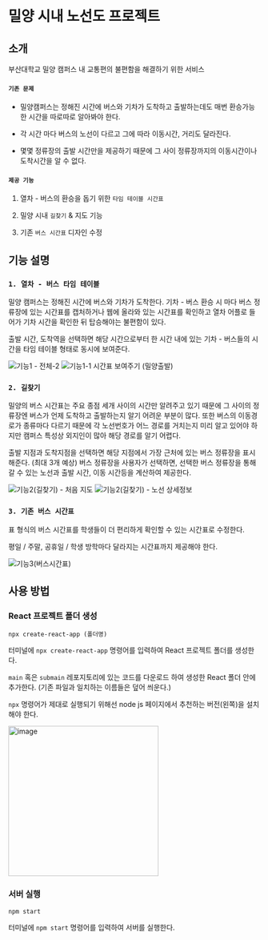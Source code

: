 # 밀양 시내 노선도 프로젝트

## 소개

부산대학교 밀양 캠퍼스 내 교통편의 불편함을 해결하기 위한 서비스

#### `기존 문제`

- 밀양캠퍼스는 정해진 시간에 버스와 기차가 도착하고 출발하는데도 매번 환승가능한 시간을 따로따로 알아봐야 한다.

- 각 시간 마다 버스의 노선이 다르고 그에 따라 이동시간, 거리도 달라진다.
   
- 몇몇 정류장의 출발 시간만을 제공하기 때문에 그 사이 정류장까지의 이동시간이나 도착시간을 알 수 없다.
   
#### `제공 기능`

1. 열차 - 버스의 환승을 돕기 위한 `타임 테이블 시간표` 

2. 밀양 시내 `길찾기` & 지도 기능

3. 기존 `버스 시간표` 디자인 수정

## 기능 설명

### `1. 열차 - 버스 타임 테이블`

밀양 캠퍼스는 정해진 시간에 버스와 기차가 도착한다. 기차 - 버스 환승 시 마다 버스 정류장에 있는 시간표를 캡처하거나 웹에 올라와 있는 시간표를 확인하고 열차 어플로 들어가 기차 시간을 확인한 뒤 탑승해야는 불편함이 있다. 

출발 시간, 도착역을 선택하면 해당 시간으로부터 한 시간 내에 있는 기차 - 버스들의 시간을 타임 테이블 형태로 동시에 보여준다. 


![기능1 - 전체-2](https://user-images.githubusercontent.com/80307321/197461059-43d68ae4-38b7-42c6-bc6f-8afb54e6b7d7.png)
![기능1-1 시간표 보여주기 (밀양출발)](https://user-images.githubusercontent.com/80307321/197463754-1cc64085-7fff-4119-8ae9-f5f874657b0c.png)




### `2. 길찾기`

밀양의 버스 시간표는 주요 종점 세개 사이의 시간만 알려주고 있기 때문에 그 사이의 정류장엔 버스가 언제 도착하고 출발하는지 알기 어려운 부분이 많다. 또한 버스의 이동경로가 종류마다 다르기 때문에 각 노선번호가 어느 경로를 거치는지 미리 알고 있어야 하지만 캠퍼스 특성상 외지인이 많아 해당 경로를 알기 어렵다.

출발 지점과 도착지점을 선택하면 해당 지점에서 가장 근처에 있는 버스 정류장을 표시해준다. (최대 3개 예상) 버스 정류장을 사용자가 선택하면, 선택한 버스 정류장을 통해 갈 수 있는 노선과 출발 시간, 이동 시간등을 계산하여 제공한다. 

![기능2(길찾기) - 처음 지도](https://user-images.githubusercontent.com/80307321/197465237-00e17164-5312-4de0-bc25-3761c5b9aecd.png)
![기능2(길찾기) - 노선 상세정보](https://user-images.githubusercontent.com/80307321/197461183-ae016124-a647-4a79-a13c-329b7e934623.png)

### `3. 기존 버스 시간표`

표 형식의 버스 시간표를 학생들이 더 편리하게 확인할 수 있는 시간표로 수정한다. 

평일 / 주말, 공휴일 / 학생 방학마다 달라지는 시간표까지 제공해야 한다.

![기능3(버스시간표)](https://user-images.githubusercontent.com/80307321/197460874-3c504a33-e4e3-4fc9-aa88-fa2c4c8c1c15.png)


## 사용 방법

### React 프로젝트 폴더 생성

```
npx create-react-app (폴더명)
```

터미널에 `npx create-react-app` 명령어를 입력하여 React 프로젝트 폴더를 생성한다.

`main` 혹은 `submain` 레포지토리에 있는 코드를 다운로드 하여 생성한 React 폴더 안에 추가한다. (기존 파일과 일치하는 이름들은 덮어 씌운다.)

`npx` 명령어가 제대로 실행되기 위해선 node js 페이지에서 추천하는 버전(왼쪽)을 설치해야 한다.

<img width="300" alt="image" src="https://user-images.githubusercontent.com/80307321/197467393-e484b1f1-e2dd-4e6b-a82d-a19442e92de2.png">


### 서버 실행

```
npm start
```

터미널에 `npm start` 명령어를 입력하여 서버를 실행한다.
